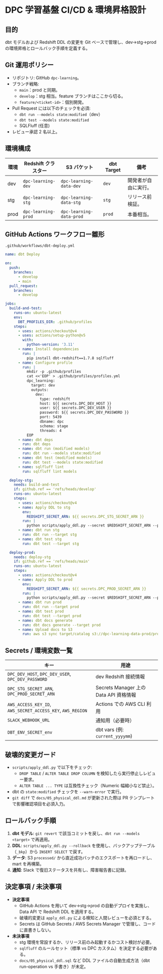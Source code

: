 # DPC 学習基盤 CI/CD & 環境昇格設計

## 目的
dbt モデルおよび Redshift DDL の変更を Git ベースで管理し、dev→stg→prod の環境昇格とロールバック手順を定義する。

## Git 運用ポリシー
- リポジトリ: GitHub `dpc-learning`。
- ブランチ戦略:
  - `main`：prod と同期。
  - `develop`：stg 相当。feature ブランチはここから切る。
  - `feature/<ticket-id>`：個別開発。
- Pull Request には以下のチェックを必須:
  - `dbt run --models state:modified`（dev）
  - `dbt test --models state:modified`
  - SQLFluff (任意)
- レビュー承認 2 名以上。

## 環境構成
| 環境 | Redshift クラスター | S3 バケット | dbt Target | 備考 |
| --- | --- | --- | --- | --- |
| dev | `dpc-learning-dev` | `dpc-learning-data-dev` | `dev` | 開発者が自由に実行。 |
| stg | `dpc-learning-stg` | `dpc-learning-data-stg` | `stg` | リリース前検証。 |
| prod | `dpc-learning-prod` | `dpc-learning-data-prod` | `prod` | 本番相当。 |

## GitHub Actions ワークフロー雛形
`.github/workflows/dbt-deploy.yml`
```yaml
name: dbt Deploy

on:
  push:
    branches:
      - develop
      - main
  pull_request:
    branches:
      - develop

jobs:
  build-and-test:
    runs-on: ubuntu-latest
    env:
      DBT_PROFILES_DIR: .github/profiles
    steps:
      - uses: actions/checkout@v4
      - uses: actions/setup-python@v5
        with:
          python-version: '3.11'
      - name: Install dependencies
        run: |
          pip install dbt-redshift==1.7.8 sqlfluff
      - name: Configure profile
        run: |
          mkdir -p .github/profiles
          cat <<'EOP' > .github/profiles/profiles.yml
          dpc_learning:
            target: dev
            outputs:
              dev:
                type: redshift
                host: ${{ secrets.DPC_DEV_HOST }}
                user: ${{ secrets.DPC_DEV_USER }}
                password: ${{ secrets.DPC_DEV_PASSWORD }}
                port: 5439
                dbname: dpc
                schema: stage
                threads: 4
          EOP
      - name: dbt deps
        run: dbt deps
      - name: dbt run (modified models)
        run: dbt run --models state:modified
      - name: dbt test (modified models)
        run: dbt test --models state:modified
      - name: sqlfluff lint
        run: sqlfluff lint models

  deploy-stg:
    needs: build-and-test
    if: github.ref == 'refs/heads/develop'
    runs-on: ubuntu-latest
    steps:
      - uses: actions/checkout@v4
      - name: Apply DDL to stg
        env:
          REDSHIFT_SECRET_ARN: ${{ secrets.DPC_STG_SECRET_ARN }}
        run: |
          python scripts/apply_ddl.py --secret $REDSHIFT_SECRET_ARN --path docs/05_physical_ddl.sql
      - name: dbt run stg
        run: dbt run --target stg
      - name: dbt test stg
        run: dbt test --target stg

  deploy-prod:
    needs: deploy-stg
    if: github.ref == 'refs/heads/main'
    runs-on: ubuntu-latest
    steps:
      - uses: actions/checkout@v4
      - name: Apply DDL to prod
        env:
          REDSHIFT_SECRET_ARN: ${{ secrets.DPC_PROD_SECRET_ARN }}
        run: |
          python scripts/apply_ddl.py --secret $REDSHIFT_SECRET_ARN --path docs/05_physical_ddl.sql
      - name: dbt run prod
        run: dbt run --target prod
      - name: dbt test prod
        run: dbt test --target prod
      - name: dbt docs generate
        run: dbt docs generate --target prod
      - name: Upload docs to S3
        run: aws s3 sync target/catalog s3://dpc-learning-data-prod/processed/docs/
```

## Secrets / 環境変数一覧
| キー | 用途 |
| --- | --- |
| `DPC_DEV_HOST`, `DPC_DEV_USER`, `DPC_DEV_PASSWORD` | dev Redshift 接続情報 |
| `DPC_STG_SECRET_ARN`, `DPC_PROD_SECRET_ARN` | Secrets Manager 上の Data API 資格情報 |
| `AWS_ACCESS_KEY_ID`, `AWS_SECRET_ACCESS_KEY`, `AWS_REGION` | Actions での AWS CLI 利用 |
| `SLACK_WEBHOOK_URL` | 通知用（必要時） |
| `DBT_ENV_SECRET_env` | dbt vars (例: `current_yyyymm`) |

## 破壊的変更ガード
- `scripts/apply_ddl.py` で以下をチェック:
  - `DROP TABLE` / `ALTER TABLE DROP COLUMN` を検知したら実行停止しレビュー要求。
  - `ALTER TABLE ... TYPE` は互換性チェック（Numeric 幅縮小など禁止）。
- dbt の `state:modified` チェックを `--warn-error` で実行。
- `git diff` で `docs/05_physical_ddl.md` が更新された際は PR テンプレートで影響確認項目を必須入力。

## ロールバック手順
1. **dbt モデル**: `git revert` で該当コミットを戻し、`dbt run --models <target>` で再適用。
2. **DDL**: `scripts/apply_ddl.py --rollback` を使用し、バックアップテーブル（`_bkp`）から `INSERT SELECT` で戻す。
3. **データ**: S3 `processed/` から直近成功バッチのエクスポートを再ロードし、mart を再構築。
4. **通知**: Slack で復旧ステータスを共有し、障害報告書に記録。

## 決定事項 / 未決事項
- **決定事項**
  - GitHub Actions を用いて dev→stg→prod の自動デプロイを実施し、Data API で Redshift DDL を適用する。
  - 破壊的変更は `apply_ddl.py` による検知と人間レビューを必須とする。
  - Secrets は GitHub Secrets / AWS Secrets Manager で管理し、コードに直書きしない。
- **未決事項**
  - stg 環境を常設するか、リリース前のみ起動するかコスト検討が必要。
  - `sqlfluff` のルールセット（標準 vs DPC カスタム）を決定する必要がある。
  - `docs/05_physical_ddl.sql` など DDL ファイルの自動生成方法（dbt run-operation vs 手書き）が未定。
